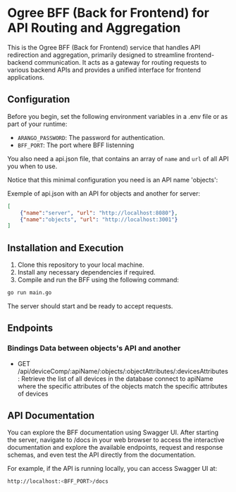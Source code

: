 # Ogree BFF (Back for Frontend) for API Routing and Aggregation

This is the Ogree BFF (Back for Frontend) service that handles API redirection and aggregation, primarily designed to streamline frontend-backend communication. It acts as a gateway for routing requests to various backend APIs and provides a unified interface for frontend applications.

## Configuration

Before you begin, set the following environment variables in a .env file or as part of your runtime:

- `ARANGO_PASSWORD`: The password for authentication.
- `BFF_PORT`: The port where BFF listenning

You also need a api.json file, that contains an array of `name` and `url` of all API you when to use.

Notice that this minimal configuration you need is an API name 'objects':

Exemple of api.json with an API for objects and another for server:

```json
[
    {"name":"server", "url": "http://localhost:8080"},
    {"name":"objects", "url": "http://localhost:3001"}
]
```
## Installation and Execution

1. Clone this repository to your local machine.
2. Install any necessary dependencies if required.
3. Compile and run the BFF using the following command:

```bash
go run main.go
```
The server should start and be ready to accept requests.

## Endpoints

### Bindings Data between objects's API and another

- GET /api/deviceComp/:apiName/:objects/:objectAttributes/:devicesAttributes : Retrieve the list of all devices in the database connect to apiName where the specific attributes of the objects match the specific attributes of devices



## API Documentation
You can explore the BFF documentation using Swagger UI. After starting the server, navigate to /docs in your web browser to access the interactive documentation and explore the available endpoints, request and response schemas, and even test the API directly from the documentation.

For example, if the API is running locally, you can access Swagger UI at:

```bash
http://localhost:<BFF_PORT>/docs
``````